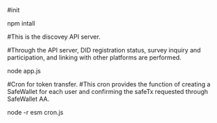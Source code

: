 #init


npm intall


#This is the discovey API server.

#Through the API server, DID registration status, survey inquiry and participation, and linking with other platforms are performed.


node app.js

#Cron for token transfer.
#This cron provides the function of creating a SafeWallet for each user and confirming the safeTx requested through SafeWallet AA.


node -r esm cron.js 
